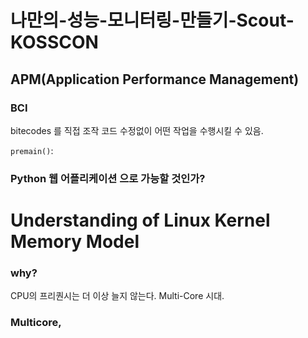 # 나만의-성능-모니터링-만들기-Scout-KOSSCON

## APM(Application Performance Management)

### BCI
bitecodes 를 직접 조작 코드 수정없이 어떤 작업을 수행시킬 수 있음.

`premain()`: 


### Python 웹 어플리케이션 으로 가능할 것인가?




# Understanding of Linux Kernel Memory Model

### why?
CPU의 프리퀀시는 더 이상 늘지 않는다. Multi-Core 시대.

### Multicore, 





